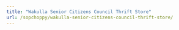 ```yaml
---
title: "Wakulla Senior Citizens Council Thrift Store"
url: /sopchoppy/wakulla-senior-citizens-council-thrift-store/
---
```

